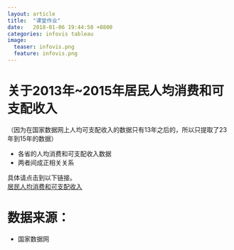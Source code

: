 ```yaml
---
layout: article
title:  "课堂作业"
date:   2018-01-06 19:44:50 +0800
categories: infovis tableau
image:
  teaser: infovis.png
  feature: infovis.png
---
```

# 关于2013年~2015年居民人均消费和可支配收入  

（因为在国家数据网上人均可支配收入的数据只有13年之后的，所以只提取了23年到15年的数据）
- 各省的人均消费和可支配收入数据
- 两者间成正相关关系

具体请点击到以下链接。  
[居民人均消费和可支配收入](https://public.tableau.com/views/_18281/sheet0?:embed=y&:display_count=yes&publish=yes)

# 数据来源：
- 国家数据网